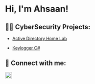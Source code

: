 <h1>Hi, I'm Ahsaan! <br/></h1>
<h2>👨‍💻 CyberSecurity Projects:</h2>

  - [Active Directory Home Lab](https://github.com/AhsaanPatterson/ActiveDirectoryLab)

- [Keylogger C#](https://github.com/AhsaanPatterson/KeyloggerCsharp)

<h2> 🤳 Connect with me:</h2>


[<img align="left" alt="AhsaanPatterson | LinkedIn" width="22px" src="https://cdn.jsdelivr.net/npm/simple-icons@v3/icons/linkedin.svg" />][linkedin]



[linkedin]: (https://www.linkedin.com/in/ahsaan-patterson-1278a1158/)

<!--

Here are some ideas to get you started:

- 🔭 I’m currently working on ...
- 🌱 I’m currently learning ...
- 👯 I’m looking to collaborate on ...
- 🤔 I’m looking for help with ...
- 💬 Ask me about ...
- 📫 How to reach me: ...
- 😄 Pronouns: ...
- ⚡ Fun fact: ...
-->
